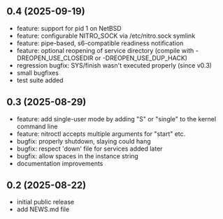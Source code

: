 ## 0.4 (2025-09-19)

* feature: support for pid 1 on NetBSD
* feature: configurable NITRO_SOCK via /etc/nitro.sock symlink
* feature: pipe-based, s6-compatible readiness notification
* feature: optional reopening of service directory
  (compile with -DREOPEN_USE_CLOSEDIR or -DREOPEN_USE_DUP_HACK)
* regression bugfix: SYS/finish wasn't executed properly (since v0.3)
* small bugfixes
* test suite added

## 0.3 (2025-08-29)

* feature: add single-user mode by adding "S" or "single" to the
  kernel command line
* feature: nitroctl accepts multiple arguments for "start" etc.
* bugfix: properly shutdown, slaying could hang
* bugfix: respect 'down' file for services added later
* bugfix: allow spaces in the instance string
* documentation improvements

## 0.2 (2025-08-22)

* initial public release
* add NEWS.md file
